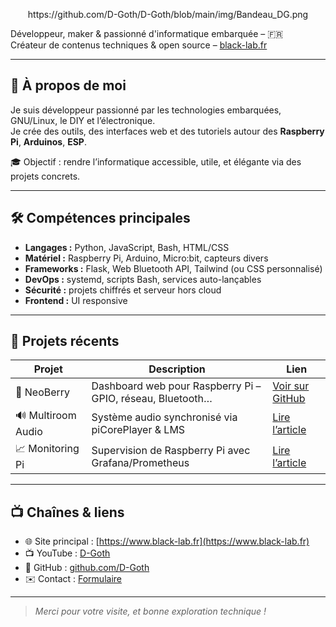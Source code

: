 <p align="center">https://github.com/D-Goth/D-Goth/blob/main/img/Bandeau_DG.png</p>

Développeur, maker & passionné d'informatique embarquée – 🇫🇷<br/>
Créateur de contenus techniques & open source – [black-lab.fr](https://www.black-lab.fr)

---

## 🚀 À propos de moi

Je suis développeur passionné par les technologies embarquées, GNU/Linux, le DIY et l’électronique.  
Je crée des outils, des interfaces web et des tutoriels autour des **Raspberry Pi**, **Arduinos**, **ESP**.

🎓 Objectif : rendre l’informatique accessible, utile, et élégante via des projets concrets.

---

## 🛠️ Compétences principales

- **Langages :** Python, JavaScript, Bash, HTML/CSS
- **Matériel :** Raspberry Pi, Arduino, Micro:bit, capteurs divers
- **Frameworks :** Flask, Web Bluetooth API, Tailwind (ou CSS personnalisé)
- **DevOps :** systemd, scripts Bash, services auto-lançables
- **Sécurité :** projets chiffrés et serveur hors cloud
- **Frontend :** UI responsive

---

## 📌 Projets récents

| Projet | Description | Lien |
|--------|-------------|------|
| 🧠 NeoBerry | Dashboard web pour Raspberry Pi – GPIO, réseau, Bluetooth… | [Voir sur GitHub](https://github.com/D-Goth/NeoBerry) |
| 🔊 Multiroom Audio | Système audio synchronisé via piCorePlayer & LMS | [Lire l’article](https://www.black-lab.fr/article/serveur-musique-multiroom-raspberry-pi5-picoreplayer.html) |
| 📈 Monitoring Pi | Supervision de Raspberry Pi avec Grafana/Prometheus | [Lire l’article](https://www.black-lab.fr/article/superviser-raspberry-grafana-prometheus.html) |

---

## 📺 Chaînes & liens

- 🌐 Site principal : [https://www.black-lab.fr](https://www.black-lab.fr)
- 📺 YouTube : [D-Goth](https://www.youtube.com/@D-Goth)
- 💼 GitHub : [github.com/D-Goth](https://github.com/D-Goth)
- ✉️ Contact : [Formulaire](https://www.black-lab.fr/contact)

---

> _Merci pour votre visite, et bonne exploration technique !_  
